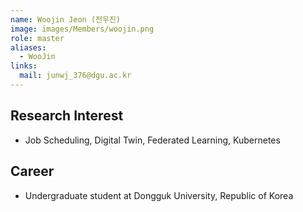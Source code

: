 ```yaml
---
name: Woojin Jeon (전우진)
image: images/Members/woojin.png
role: master
aliases:
  - WooJin
links:
  mail: junwj_376@dgu.ac.kr
---
```


## Research Interest

- Job Scheduling, Digital Twin, Federated Learning, Kubernetes

## Career

- Undergraduate student at Dongguk University, Republic of Korea
